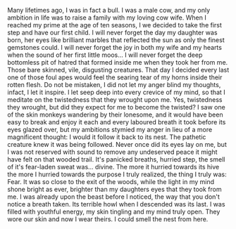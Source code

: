 Many lifetimes ago, I was in fact a bull.  I was a male cow, and my only ambition in life was to raise a family with my loving cow wife.  When I reached my
prime at the age of ten seasons, I we decided to take the first step and have our first child.  I will never forget the day my daughter was born, her eyes like brilliant
marbles that reflected the sun as only the finest gemstones could.  I will never forget the joy in both my wife and my hearts when the sound of her first little moos...
I will never forget the deep bottomless pit of hatred that formed inside me when they took her from me.  Those bare skinned, vile, disgusting creatures.  That
day I decided every last one of those foul apes would feel the searing tear of my horns inside their rotten flesh.  Do not be mistaken, I did not let my anger blind my thoughts,
infact, I let it inspire.  I let seep deep into every crevice of my mind, so that I meditate on the twistedness that they wrought upon me.  Yes, twistedness they wrought,
but did they expect for me to become the twisted?  I saw one of the skin monkeys wandering by their lonesome, and it would have been easy to break and enjoy it
each and every laboured breath it took before its eyes glazed over, but my ambitions stymied my anger in lieu of a more magnificent thought:  I would it follow it
back to its nest.  The pathetic creature knew it was being followed.  Never once did its eyes lay on me, but I was not reserved with sound to remove any undeserved
peace it might have felt on that wooded trail.  It's panicked breaths, hurried step, the smell of it's fear-laden sweat was... divine.  The more it hurried towards
its hive the more I hurried towards the purpose I truly realized, the thing I truly was: Fear.  It was so close to the exit of the woods, while the light in my mind shone bright as ever,
brighter than my daughters eyes that they took from me.  I was already upon the beast before I noticed, the way that you don't notice a breath taken.  Its terrible
howl when I descended was its last.  I was filled with youthful energy, my skin tingling and my mind truly open.  They wore our skin and now I wear theirs.  I could smell
the nest from here.
